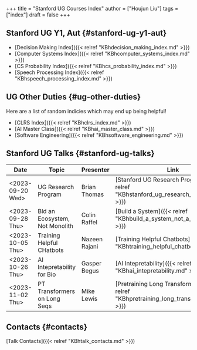 +++
title = "Stanford UG Courses Index"
author = ["Houjun Liu"]
tags = ["index"]
draft = false
+++

## Stanford UG Y1, Aut {#stanford-ug-y1-aut}

-   [Decision Making Index]({{< relref "KBhdecision_making_index.md" >}})
-   [Computer Systems Index]({{< relref "KBhcomputer_systems_index.md" >}})
-   [CS Probability Index]({{< relref "KBhcs_probability_index.md" >}})
-   [Speech Processing Index]({{< relref "KBhspeech_processing_index.md" >}})


## UG Other Duties {#ug-other-duties}

Here are a list of random indicies which may end up being helpful!

-   [CLRS Index]({{< relref "KBhclrs_index.md" >}})
-   [AI Master Class]({{< relref "KBhai_master_class.md" >}})
-   [Software Engineering]({{< relref "KBhsoftware_engineering.md" >}})


## Stanford UG Talks {#stanford-ug-talks}

| Date                                                                                         | Topic                          | Presenter     | Link                                                                                  |
|----------------------------------------------------------------------------------------------|--------------------------------|---------------|---------------------------------------------------------------------------------------|
| <span class="timestamp-wrapper"><span class="timestamp">&lt;2023-09-20 Wed&gt;</span></span> | UG Research Program            | Brian Thomas  | [Stanford UG Research Program]({{< relref "KBhstanford_ug_research_program.md" >}})   |
| <span class="timestamp-wrapper"><span class="timestamp">&lt;2023-09-28 Thu&gt;</span></span> | Bld an Ecosystem, Not Monolith | Colin Raffel  | [Build a System]({{< relref "KBhbuild_a_system_not_a_monolyth.md" >}})                |
| <span class="timestamp-wrapper"><span class="timestamp">&lt;2023-10-05 Thu&gt;</span></span> | Training Helpful CHatbots      | Nazeen Rajani | [Training Helpful Chatbots]({{< relref "KBhtraining_helpful_chatbots.md" >}})         |
| <span class="timestamp-wrapper"><span class="timestamp">&lt;2023-10-26 Thu&gt;</span></span> | AI Intepretability for Bio     | Gasper Begus  | [AI Intepretability]({{< relref "KBhai_intepretability.md" >}})                       |
| <span class="timestamp-wrapper"><span class="timestamp">&lt;2023-11-02 Thu&gt;</span></span> | PT Transformers on Long Seqs   | Mike Lewis    | [Pretraining Long Transformers]({{< relref "KBhpretraining_long_transformers.md" >}}) |


## Contacts {#contacts}

[Talk Contacts]({{< relref "KBhtalk_contacts.md" >}})
